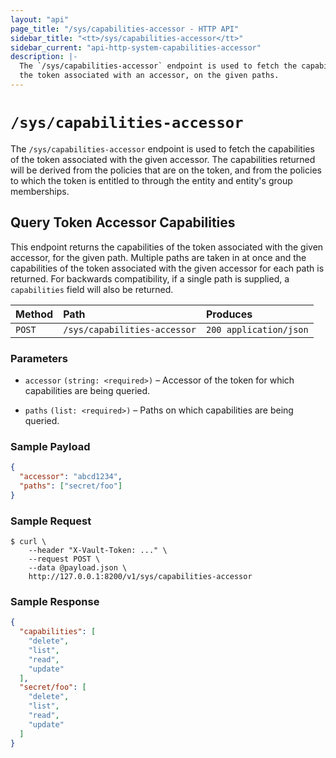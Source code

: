 ```yaml
---
layout: "api"
page_title: "/sys/capabilities-accessor - HTTP API"
sidebar_title: "<tt>/sys/capabilities-accessor</tt>"
sidebar_current: "api-http-system-capabilities-accessor"
description: |-
  The `/sys/capabilities-accessor` endpoint is used to fetch the capabilities of
  the token associated with an accessor, on the given paths.
---
```


# `/sys/capabilities-accessor`

The `/sys/capabilities-accessor` endpoint is used to fetch the capabilities of
the token associated with the given accessor. The capabilities returned will be
derived from the policies that are on the token, and from the policies to which
the token is entitled to through the entity and entity's group memberships.

## Query Token Accessor Capabilities

This endpoint returns the capabilities of the token associated with the given
accessor, for the given path. Multiple paths are taken in at once and the
capabilities of the token associated with the given accessor for each path is
returned. For backwards compatibility, if a single path is supplied, a
`capabilities` field will also be returned.

| Method   | Path                         | Produces               |
| :------- | :--------------------------- | :--------------------- |
| `POST`   | `/sys/capabilities-accessor` | `200 application/json` |

### Parameters

- `accessor` `(string: <required>)` – Accessor of the token for which
  capabilities are being queried.

- `paths` `(list: <required>)` – Paths on which capabilities are being
  queried.

### Sample Payload

```json
{
  "accessor": "abcd1234",
  "paths": ["secret/foo"]
}
```

### Sample Request

```
$ curl \
    --header "X-Vault-Token: ..." \
    --request POST \
    --data @payload.json \
    http://127.0.0.1:8200/v1/sys/capabilities-accessor
```

### Sample Response

```json
{
  "capabilities": [
    "delete",
    "list",
    "read",
    "update"
  ],
  "secret/foo": [
    "delete",
    "list",
    "read",
    "update"
  ]
}
```
